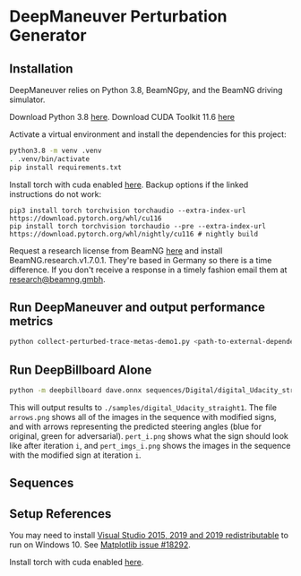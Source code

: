 # DeepManeuver Perturbation Generator

## Installation

DeepManeuver relies on Python 3.8, BeamNGpy, and the BeamNG driving simulator.

Download Python 3.8 [here](https://www.python.org/downloads/release/python-380/).
Download CUDA Toolkit 11.6 [here](https://developer.nvidia.com/cuda-11-6-0-download-archive)

Activate a virtual environment and install the dependencies for this project:
```bash
python3.8 -m venv .venv
. .venv/bin/activate
pip install requirements.txt
```

Install torch with cuda enabled [here](https://pytorch.org/get-started/locally/).
Backup options if the linked instructions do not work:
```
pip3 install torch torchvision torchaudio --extra-index-url https://download.pytorch.org/whl/cu116
pip install torch torchvision torchaudio --pre --extra-index-url https://download.pytorch.org/whl/nightly/cu116 # nightly build
```

Request a research license from BeamNG [here](https://support.beamng.com/) and install BeamNG.research.v1.7.0.1.
They're based in Germany so there is a time difference.
If you don't receive a response in a timely fashion email them at [research@beamng.gmbh](mailto:research@beamng.gmbh).

## Run DeepManeuver and output performance metrics

```bash
python collect-perturbed-trace-metas-demo1.py <path-to-external-dependencies> <road-id>
```

## Run DeepBillboard Alone

```bash
python -m deepbillboard dave.onnx sequences/Digital/digital_Udacity_straight1/ --direction=right
```

This will output results to `./samples/digital_Udacity_straight1`. 
The file `arrows.png` shows all of the images in the sequence with modified signs, and with arrows representing the predicted steering angles (blue for original, green for adversarial).
`pert_i.png` shows what the sign should look like after iteration `i`, and `pert_imgs_i.png` shows the images in the sequence with the modified sign at iteration `i`.

## Sequences

## Setup References

You may need to install [Visual Studio 2015, 2019 and 2019 redistributable](https://support.microsoft.com/en-nz/help/2977003/the-latest-supported-visual-c-downloads) to run on Windows 10.
See [Matplotlib issue #18292](https://github.com/matplotlib/matplotlib/issues/18292/).

Install torch with cuda enabled [here](https://pytorch.org/get-started/locally/).